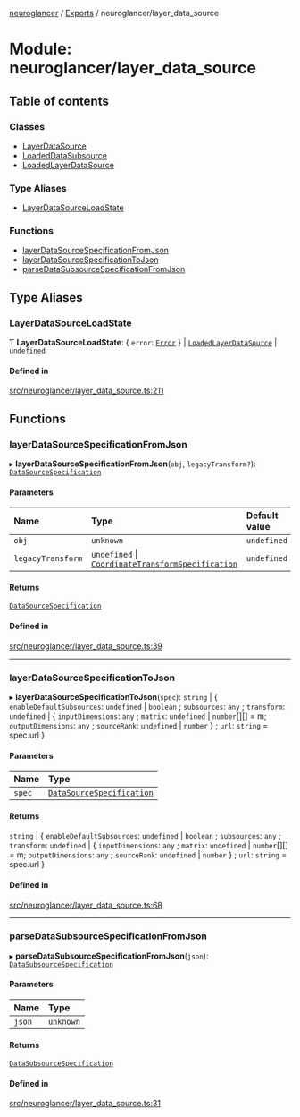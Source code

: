 [neuroglancer](../README.md) / [Exports](../modules.md) / neuroglancer/layer\_data\_source

# Module: neuroglancer/layer\_data\_source

## Table of contents

### Classes

- [LayerDataSource](../classes/neuroglancer_layer_data_source.LayerDataSource.md)
- [LoadedDataSubsource](../classes/neuroglancer_layer_data_source.LoadedDataSubsource.md)
- [LoadedLayerDataSource](../classes/neuroglancer_layer_data_source.LoadedLayerDataSource.md)

### Type Aliases

- [LayerDataSourceLoadState](neuroglancer_layer_data_source.md#layerdatasourceloadstate)

### Functions

- [layerDataSourceSpecificationFromJson](neuroglancer_layer_data_source.md#layerdatasourcespecificationfromjson)
- [layerDataSourceSpecificationToJson](neuroglancer_layer_data_source.md#layerdatasourcespecificationtojson)
- [parseDataSubsourceSpecificationFromJson](neuroglancer_layer_data_source.md#parsedatasubsourcespecificationfromjson)

## Type Aliases

### LayerDataSourceLoadState

Ƭ **LayerDataSourceLoadState**: { `error`: [`Error`](main_module._internal_.md#error)  } \| [`LoadedLayerDataSource`](../classes/neuroglancer_layer_data_source.LoadedLayerDataSource.md) \| `undefined`

#### Defined in

[src/neuroglancer/layer_data_source.ts:211](https://github.com/ActiveBrainAtlas2/neuroglancer/blob/91617476/src/neuroglancer/layer_data_source.ts#L211)

## Functions

### layerDataSourceSpecificationFromJson

▸ **layerDataSourceSpecificationFromJson**(`obj`, `legacyTransform?`): [`DataSourceSpecification`](../interfaces/neuroglancer_datasource.DataSourceSpecification.md)

#### Parameters

| Name | Type | Default value |
| :------ | :------ | :------ |
| `obj` | `unknown` | `undefined` |
| `legacyTransform` | `undefined` \| [`CoordinateTransformSpecification`](../interfaces/neuroglancer_coordinate_transform.CoordinateTransformSpecification.md) | `undefined` |

#### Returns

[`DataSourceSpecification`](../interfaces/neuroglancer_datasource.DataSourceSpecification.md)

#### Defined in

[src/neuroglancer/layer_data_source.ts:39](https://github.com/ActiveBrainAtlas2/neuroglancer/blob/91617476/src/neuroglancer/layer_data_source.ts#L39)

___

### layerDataSourceSpecificationToJson

▸ **layerDataSourceSpecificationToJson**(`spec`): `string` \| { `enableDefaultSubsources`: `undefined` \| `boolean` ; `subsources`: `any` ; `transform`: `undefined` \| { `inputDimensions`: `any` ; `matrix`: `undefined` \| `number`[][] = m; `outputDimensions`: `any` ; `sourceRank`: `undefined` \| `number`  } ; `url`: `string` = spec.url }

#### Parameters

| Name | Type |
| :------ | :------ |
| `spec` | [`DataSourceSpecification`](../interfaces/neuroglancer_datasource.DataSourceSpecification.md) |

#### Returns

`string` \| { `enableDefaultSubsources`: `undefined` \| `boolean` ; `subsources`: `any` ; `transform`: `undefined` \| { `inputDimensions`: `any` ; `matrix`: `undefined` \| `number`[][] = m; `outputDimensions`: `any` ; `sourceRank`: `undefined` \| `number`  } ; `url`: `string` = spec.url }

#### Defined in

[src/neuroglancer/layer_data_source.ts:68](https://github.com/ActiveBrainAtlas2/neuroglancer/blob/91617476/src/neuroglancer/layer_data_source.ts#L68)

___

### parseDataSubsourceSpecificationFromJson

▸ **parseDataSubsourceSpecificationFromJson**(`json`): [`DataSubsourceSpecification`](../interfaces/neuroglancer_datasource.DataSubsourceSpecification.md)

#### Parameters

| Name | Type |
| :------ | :------ |
| `json` | `unknown` |

#### Returns

[`DataSubsourceSpecification`](../interfaces/neuroglancer_datasource.DataSubsourceSpecification.md)

#### Defined in

[src/neuroglancer/layer_data_source.ts:31](https://github.com/ActiveBrainAtlas2/neuroglancer/blob/91617476/src/neuroglancer/layer_data_source.ts#L31)
